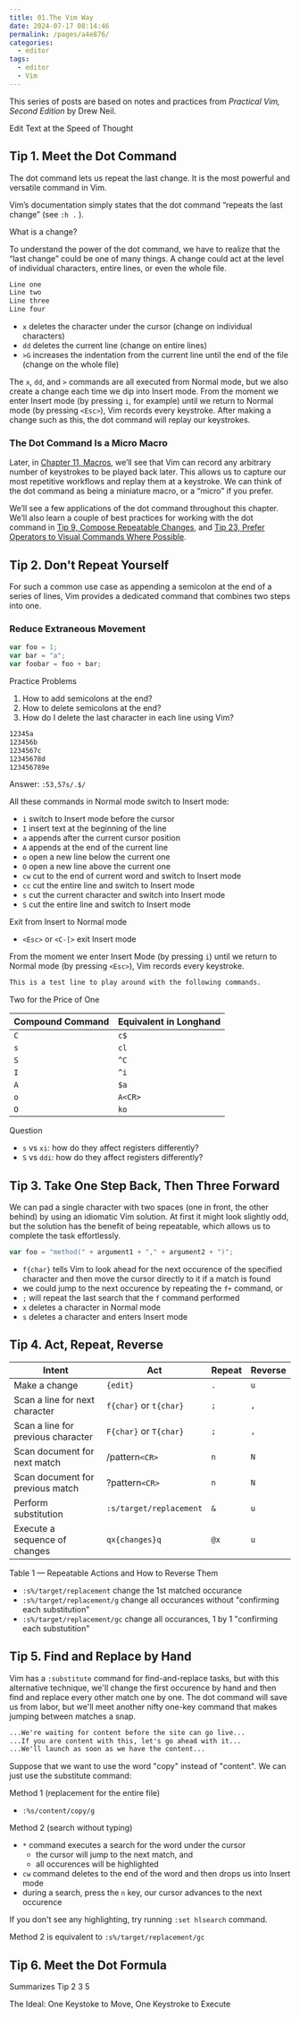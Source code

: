 ```yaml
---
title: 01.The Vim Way
date: 2024-07-17 08:14:46
permalink: /pages/a4e876/
categories: 
  - editor
tags: 
  - editor
  - Vim
---
```


This series of posts are based on notes and practices from _Practical Vim, Second Edition_ by Drew Neil.

Edit Text at the Speed of Thought

## Tip 1. Meet the Dot Command

The dot command lets us repeat the last change. It is the most powerful and versatile command in Vim.

Vim’s documentation simply states that the dot command “repeats the last change” (see `:h .` ).

What is a change?

To understand the power of the dot command, we have to realize that the “last change” could be one of many things. A change could act at the level of individual characters, entire lines, or even the whole file.

```md
Line one
Line two
Line three
Line four
```

- `x` deletes the character under the cursor (change on individual characters)
- `dd` deletes the current line (change on entire lines)
- `>G` increases the indentation from the current line until the end of the file (change on the whole file)

The `x`, `dd`, and `>` commands are all executed from Normal mode, but we also create a change each time we dip into Insert mode. From the moment we enter Insert mode (by pressing `i`, for example) until we return to Normal mode (by pressing `<Esc>`), Vim records every keystroke. After making a change such as this, the dot command will replay our keystrokes.

### The Dot Command Is a Micro Macro

Later, in [Chapter 11, Macros](./11.Macros), we’ll see that Vim can record any arbitrary number of keystrokes to be played back later. This allows us to capture our most repetitive workflows and replay them at a keystroke. We can think of the dot command as being a miniature macro, or a “micro” if you prefer.

We’ll see a few applications of the dot command throughout this chapter. We’ll also learn a couple of best practices for working with the dot command in [Tip 9, Compose Repeatable Changes](./02.Normal-Mode#tip-9-compose-repeatable-changes), and [Tip 23, Prefer Operators to Visual Commands Where Possible](./04.Visual-Mode#tip-23-prefer-operators-to-visual-commands-where-possible).

## Tip 2. Don't Repeat Yourself

For such a common use case as appending a semicolon at the end of a series of lines, Vim provides a dedicated command that combines two steps into one.

### Reduce Extraneous Movement

```js
var foo = 1;
var bar = "a";
var foobar = foo + bar;
```

Practice Problems

1. How to add semicolons at the end?
2. How to delete semicolons at the end?
3. How do I delete the last character in each line using Vim?

```md
12345a
123456b
1234567c
12345678d
123456789e
```

Answer: `:53,57s/.$/`

All these commands in Normal mode switch to Insert mode:

- `i` switch to Insert mode before the cursor
- `I` insert text at the beginning of the line
- `a` appends after the current cursor position
- `A` appends at the end of the current line
- `o` open a new line below the current one
- `O` open a new line above the current one
- `cw` cut to the end of current word and switch to Insert mode
- `cc` cut the entire line and switch to Insert mode
- `s` cut the current character and switch into Insert mode
- `S` cut the entire line and switch to Insert mode

Exit from Insert to Normal mode

- `<Esc>` or `<C-[>` exit Insert mode

From the moment we enter Insert Mode (by pressing `i`) until we return to Normal mode (by pressing `<Esc>`), Vim records every keystroke.

```md
This is a test line to play around with the following commands.
```

Two for the Price of One

| Compound Command | Equivalent in Longhand |
| ---------------- | ---------------------- |
| `C`              | `c$`                   |
| `s`              | `cl`                   |
| `S`              | `^C`                   |
| `I`              | `^i`                   |
| `A`              | `$a`                   |
| `o`              | `A<CR>`                |
| `O`              | `ko`                   |

Question

- `s` vs `xi`: how do they affect registers differently?
- `S` vs `ddi`: how do they affect registers differently?

## Tip 3. Take One Step Back, Then Three Forward

We can pad a single character with two spaces (one in front, the other behind) by using an idiomatic Vim solution. At first it might look slightly odd, but the solution has the benefit of being repeatable, which allows us to complete the task effortlessly.

```js
var foo = "method(" + argument1 + "," + argument2 + ")";
```

- `f{char}` tells Vim to look ahead for the next occurence of the specified character and then move the cursor directly to it if a match is found
- we could jump to the next occurence by repeating the `f+` command, or
- `;` will repeat the last search that the `f` command performed
- `x` deletes a character in Normal mode
- `s` deletes a character and enters Insert mode

## Tip 4. Act, Repeat, Reverse

| Intent                             | Act                     | Repeat | Reverse |
| ---------------------------------- | ----------------------- | ------ | ------- |
| Make a change                      | `{edit}`                | `.`    | `u`     |
| Scan a line for next character     | `f{char}` or `t{char}`  | `;`    | `,`     |
| Scan a line for previous character | `F{char}` or `T{char}`  | `;`    | `,`     |
| Scan document for next match       | /pattern`<CR>`          | `n`    | `N`     |
| Scan document for previous match   | ?pattern`<CR>`          | `n`    | `N`     |
| Perform substitution               | `:s/target/replacement` | `&`    | `u`     |
| Execute a sequence of changes      | `qx{changes}q`          | `@x`   | `u`     |

Table 1 — Repeatable Actions and How to Reverse Them

- `:s%/target/replacement` change the 1st matched occurance
- `:s%/target/replacement/g` change all occurances without "confirming each substitution"
- `:s%/target/replacement/gc` change all occurances, 1 by 1 "confirming each substutition"

## Tip 5. Find and Replace by Hand

Vim has a `:substitute` command for find-and-replace tasks, but with this alternative technique, we'll change the first occurence by hand and then find and replace every other match one by one. The dot command will save us from labor, but we'll meet another nifty one-key command that makes jumping between matches a snap.

```md
...We're waiting for content before the site can go live...
...If you are content with this, let's go ahead with it...
...We'll launch as soon as we have the content...
```

Suppose that we want to use the word "copy" instead of "content". We can just use the substitute command:

Method 1 (replacement for the entire file)

- `:%s/content/copy/g`

Method 2 (search without typing)

- `*` command executes a search for the word under the cursor
  - the cursor will jump to the next match, and
  - all occurences will be highlighted
- `cw` command deletes to the end of the word and then drops us into Insert mode
- during a search, press the `n` key, our cursor advances to the next occurence

If you don't see any highlighting, try running `:set hlsearch` command.

Method 2 is equivalent to `:s%/target/replacement/gc`

## Tip 6. Meet the Dot Formula

Summarizes Tip 2 3 5

The Ideal: One Keystoke to Move, One Keystroke to Execute
